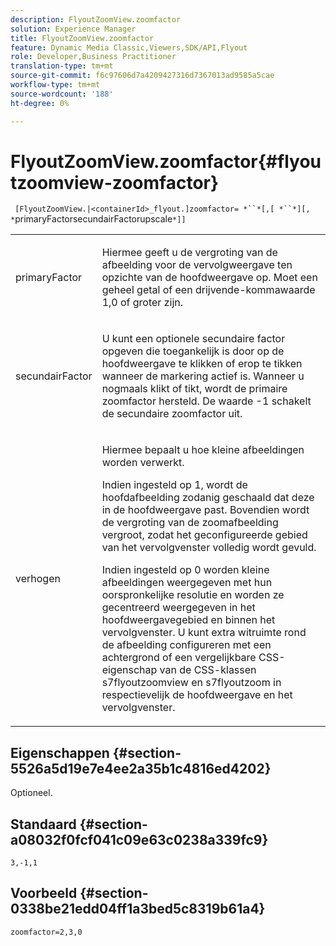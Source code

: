 ```yaml
---
description: FlyoutZoomView.zoomfactor
solution: Experience Manager
title: FlyoutZoomView.zoomfactor
feature: Dynamic Media Classic,Viewers,SDK/API,Flyout
role: Developer,Business Practitioner
translation-type: tm+mt
source-git-commit: f6c97606d7a4209427316d7367013ad9585a5cae
workflow-type: tm+mt
source-wordcount: '188'
ht-degree: 0%

---
```



# FlyoutZoomView.zoomfactor{#flyoutzoomview-zoomfactor}

` [FlyoutZoomView.|<containerId>_flyout.]zoomfactor= *``*[,[ *``*][, *`primaryFactorsecundairFactorupscale`*]]`

<table id="table_9B98C97485DD4DEB8A6ECBCE8DF6B886"> 
 <tbody> 
  <tr> 
   <td colname="col1"> <p> <span class="codeph"> <span class="varname"> primaryFactor</span> </span> </p> </td> 
   <td colname="col2"> <p> Hiermee geeft u de vergroting van de afbeelding voor de vervolgweergave ten opzichte van de hoofdweergave op. Moet een geheel getal of een drijvende-kommawaarde <span class="codeph"> 1,0</span> of groter zijn. </p> </td> 
  </tr> 
  <tr> 
   <td colname="col1"> <p> <span class="codeph"> <span class="varname"> secundairFactor</span> </span> </p> </td> 
   <td colname="col2"> <p> U kunt een optionele secundaire factor opgeven die toegankelijk is door op de hoofdweergave te klikken of erop te tikken wanneer de markering actief is. Wanneer u nogmaals klikt of tikt, wordt de primaire zoomfactor hersteld. De waarde <span class="codeph"> -1</span> schakelt de secundaire zoomfactor uit. </p> </td> 
  </tr> 
  <tr> 
   <td colname="col1"> <p><span class="codeph"><span class="varname"> verhogen</span></span> </p> </td> 
   <td colname="col2"> <p>Hiermee bepaalt u hoe kleine afbeeldingen worden verwerkt. </p> <p>Indien ingesteld op <span class="codeph"> 1</span>, wordt de hoofdafbeelding zodanig geschaald dat deze in de hoofdweergave past. Bovendien wordt de vergroting van de zoomafbeelding vergroot, zodat het geconfigureerde gebied van het vervolgvenster volledig wordt gevuld. </p> <p>Indien ingesteld op <span class="codeph"> 0</span> worden kleine afbeeldingen weergegeven met hun oorspronkelijke resolutie en worden ze gecentreerd weergegeven in het hoofdweergavegebied en binnen het vervolgvenster. U kunt extra witruimte rond de afbeelding configureren met een achtergrond of een vergelijkbare CSS-eigenschap van de CSS-klassen <span class="codeph"> s7flyoutzoomview</span> en <span class="codeph"> s7flyoutzoom</span> in respectievelijk de hoofdweergave en het vervolgvenster. </p> </td> 
  </tr> 
 </tbody> 
</table>

## Eigenschappen {#section-5526a5d19e7e4ee2a35b1c4816ed4202}

Optioneel.

## Standaard {#section-a08032f0fcf041c09e63c0238a339fc9}

`3,-1,1`

## Voorbeeld {#section-0338be21edd04ff1a3bed5c8319b61a4}

`zoomfactor=2,3,0`
